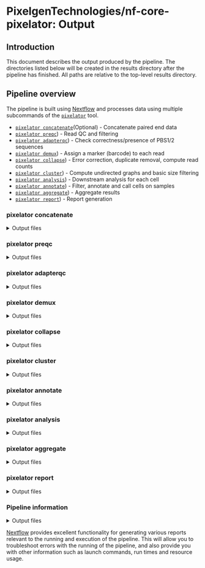 # PixelgenTechnologies/nf-core-pixelator: Output

## Introduction

This document describes the output produced by the pipeline.
The directories listed below will be created in the results directory after the pipeline has finished. All paths are relative to the top-level results directory.

<!-- TODO nf-core: Write this documentation describing your workflow's output -->

## Pipeline overview

The pipeline is built using [Nextflow](https://www.nextflow.io/) and processes data using multiple subcommands of the [`pixelator`](https://github.com/PixelgenTechnologies/pixelator) tool.

- [`pixelator concatenate`](#pixelator-concatenate)(Optional) - Concatenate paired end data
- [`pixelator preqc`](#pixelator-preqc)) - Read QC and filtering
- [`pixelator adapterqc`](#pixelator-adapterqc)) - Check correctness/presence of PBS1/2 sequences
- [`pixelator demux`](#pixelator-demux)) - Assign a marker (barcode) to each read
- [`pixelator collapse`](#pixelator-collapse)) - Error correction, duplicate removal, compute read counts
- [`pixelator cluster`](#pixelator-cluster)) - Compute undirected graphs and basic size filtering
- [`pixelator analysis`](#pixelator-analysis)) - Downstream analysis for each cell
- [`pixelator annotate`](#pixelator-annotate)) - Filter, annotate and call cells on samples
- [`pixelator aggregate`](#pixelator-aggregate)) - Aggregate results
- [`pixelator report`](#pixelator-report)) - Report generation

### pixelator concatenate

<details markdown="1">
<summary>Output files</summary>

- `pixelator`
  - `concatenate`
    - `*merged.fastq.gz`: Concatenated R1 and R2 reads.
  - `/logs` - `*pixelator-concatenate.log`: Pixelator concatenate log output.
  </details>

### pixelator preqc

<details markdown="1">
<summary>Output files</summary>

- `pixelator`
  - `preqc`
    - `*processed.fastq.gz`: Processed reads.
    - `*failed.fastq.gz`: Discarded reads.
    - `*report.html`: Fastp html report.
    - `*report.json`: Fastp json report.
  - `/logs` - `*pixelator-preqc.log`: Pixelator preqc log output.
  </details>

### pixelator adapterqc

<details markdown="1">
<summary>Output files</summary>

- `pixelator`
  - `adapterqc`
    - `*processed.fastq.gz`: Processed reads.
    - `*failed.fastq.gz`: Discarded reads.
    - `*report.json`: Cutadapt json report.
  - `/logs` - `*pixelator-adapterqc.log`: Pixelator adapterqc log output.
  </details>

### pixelator demux

<details markdown="1">
<summary>Output files</summary>

- `pixelator`
  - `adapterqc`
    - `*processed-*-.fastq.gz`: Reads demultiplexed per antibody.
    - `*report.json`: Cutadapt json report.
  - `/logs` - `*pixelator-demultiplex.log`: Pixelator adapterqc log output.
  </details>

### pixelator collapse

<details markdown="1">
<summary>Output files</summary>

- `pixelator`
  - `adapterqc`
    - `*.collapse.csv`: Edge list matrix.
    - `*collapse.json`: Statistics.
  - `/logs` - `*pixelator-collapse.log`: Pixelator collapse log output.
  </details>

### pixelator cluster

<details markdown="1">
<summary>Output files</summary>

- `pixelator`
  - `cluster`
    - `<sample-id>.components_recovered.csv`
    - `<sample-id>.data_summary.png`
    - `<sample-id>.raw_anndata.h5ad`
    - `<sample-id>.raw_antibody_metrics.csv`
    - `<sample-id>.raw_antibody_metrics.png`
    - `<sample-id>.raw_components_antibody.csv`
    - `<sample-id>.raw_components_dist.png`
    - `<sample-id>.raw_components_metrics.csv`
    - `<sample-id>.raw_pixel_data.csv`
    - `<sample-id>.report.json`
  - `/logs` - `*pixelator-cluster.log`: Pixelator cluster log output.
  </details>

### pixelator annotate

<details markdown="1">
<summary>Output files</summary>

- `pixelator`
  - `annotate`
  - `<sample-id>.data_summary.png`
  - `<sample-id>.filtered_anndata.h5ad`
  - `<sample-id>.filtered_antibody_metrics.csv`
  - `<sample-id>.filtered_antibody_metrics.png`
  - `<sample-id>.filtered_components_antibody.csv`
  - `<sample-id>.filtered_components_dist.png`
  - `<sample-id>.filtered_components_metrics.csv`
  - `<sample-id>.filtered_pixel_data.csv`
  - `<sample-id>.report.json`
  - `/logs` - `*pixelator-annotate.log`: Pixelator cluster log output.
  </details>

### pixelator analysis

<details markdown="1">
<summary>Output files</summary>

- `pixelator`
  - `analysis`
    - `<sample-name>.anndata.h5ad`
    - `<sample-name>.polarization_boxplot.png`
    - `<sample-name>.polarization_heatmap.png`
    - `<sample-name>.polarization_matrix.csv`
    - `<sample-name>.report.json`
  - `/logs` - `*pixelator-analysis.log`: Pixelator analysis log output.

</details>

### pixelator aggregate

<details markdown="1">
<summary>Output files</summary>

- `pixelator`
  - `aggregate`
    - `<sample-name>.merged_anndata.h5ad`: Anndata object with aggregated data of multiple samples
  - `/logs` - `*pixelator-report.log`: Pixelator report log output.
  </details>

### pixelator report

<details markdown="1">
<summary>Output files</summary>

- `pixelator`
  - `reports/report`
    - `antibody_counts.html`:
    - `clusters_dist.html`:
    - `report.html`:
    - `summary_stats.html`:
  - `/logs` - `*pixelator-report.log`: Pixelator report log output.
  </details>

### Pipeline information

<details markdown="1">
<summary>Output files</summary>

- `pipeline_info/`
  - Reports generated by Nextflow: `execution_report.html`, `execution_timeline.html`, `execution_trace.txt` and `pipeline_dag.dot`/`pipeline_dag.svg`.
  - Reports generated by the pipeline: `pipeline_report.html`, `pipeline_report.txt` and `software_versions.yml`. The `pipeline_report*` files will only be present if the `--email` / `--email_on_fail` parameter's are used when running the pipeline.
  - Reformatted samplesheet files used as input to the pipeline: `samplesheet.valid.csv`.

</details>

[Nextflow](https://www.nextflow.io/docs/latest/tracing.html) provides excellent functionality for generating various reports relevant to the running and execution of the pipeline. This will allow you to troubleshoot errors with the running of the pipeline, and also provide you with other information such as launch commands, run times and resource usage.

